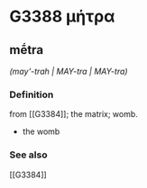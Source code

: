 # G3388 μήτρα

## mḗtra

_(may'-trah | MAY-tra | MAY-tra)_

### Definition

from [[G3384]]; the matrix; womb.

- the womb

### See also

[[G3384]]

